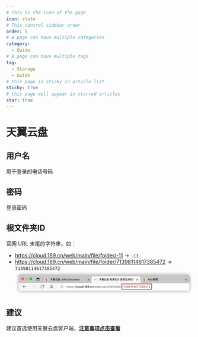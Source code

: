 ```yaml
---
# This is the icon of the page
icon: state
# This control sidebar order
order: 5
# A page can have multiple categories
category:
  - Guide
# A page can have multiple tags
tag:
  - Storage
  - Guide
# this page is sticky in article list
sticky: true
# this page will appear in starred articles
star: true
---
```


# 天翼云盘

## 用户名

用于登录的电话号码

## 密码

登录密码

## 根文件夹ID

官网 URL 末尾的字符串，如：

- https://cloud.189.cn/web/main/file/folder/-11 -> `-11`
- https://cloud.189.cn/web/main/file/folder/71398114617385472 -> `71398114617385472`
![189](/img/drivers/189.png)

## 建议
建议首选使用天翼云盘客户端，[**注意事项点击查看**](https://alist.nn.ci/zh/faq/howto.html#添加-天翼云盘客户端-存储时-提示-need-img-validate-code-验证码)
